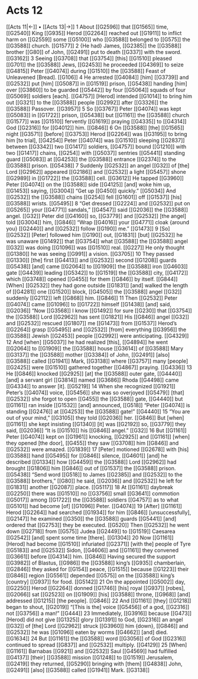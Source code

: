 # Acts 12
[[Acts 11|←]] • [[Acts 13|→]]
1 About [[G2596]] that [[G1565]] time, [[G2540]] King [[G935]] Herod [[G2264]] reached out [[G1911]] to inflict harm on [[G2559]] some [[G5100]] who [[G3588]] belonged to [[G575]] the [[G3588]] church. [[G1577]] 
2 {He had} James, [[G2385]] the [[G3588]] brother [[G80]] of John, [[G2491]] put to death [[G337]] with the sword. [[G3162]] 
3 Seeing [[G3708]] that [[G3754]] [this] [[G1510]] pleased [[G701]] the [[G3588]] Jews, [[G2453]] he proceeded [[G4369]] to seize [[G4815]] Peter [[G4074]] during [[G1510]] the [[G3588]] Feast of Unleavened [Bread]. [[G106]] 
4 He arrested [[G4084]] [him] [[G3739]] and [[G2532]] put [him] [[G5087]] in [[G1519]] prison, [[G5438]] handing [him] over [[G3860]] to be guarded [[G5442]] by four [[G5064]] squads of four [[G5069]] soldiers [each]. [[G4757]] [Herod] intended [[G1014]] to bring him out [[G321]] to the [[G3588]] people [[G2992]] after [[G3326]] the [[G3588]] Passover. [[G3957]] 
5 So [[G3767]] Peter [[G4074]] was kept [[G5083]] in [[G1722]] prison, [[G5438]] but [[G1161]] the [[G3588]] church [[G1577]] was [[G1510]] fervently [[G1619]] praying [[G4335]] to [[G4314]] God [[G2316]] for [[G4012]] him. [[G846]] 
6 On [[G3588]] [the] [[G1565]] night [[G3571]] [before] [[G3753]] Herod [[G2264]] was [[G3195]] to bring him [to trial], [[G4254]] Peter [[G4074]] was [[G1510]] sleeping [[G2837]] between [[G3342]] two [[G1417]] soldiers, [[G4757]] bound [[G1210]] with two [[G1417]] chains, [[G254]] with [[G5037]] sentries [[G5441]] standing guard [[G5083]] at [[G4253]] the [[G3588]] entrance [[G2374]] to the [[G3588]] prison. [[G5438]] 
7 Suddenly [[G2532]] an angel [[G32]] of [the] Lord [[G2962]] appeared [[G2186]] and [[G2532]] a light [[G5457]] shone [[G2989]] in [[G1722]] the [[G3588]] cell. [[G3612]] He tapped [[G3960]] Peter [[G4074]] on the [[G3588]] side [[G4125]] [and] woke him up, [[G1453]] saying, [[G3004]] “Get up [[G450]] quickly.” [[G5034]] And [[G2532]] the [[G3588]] chains [[G254]] fell [[G1601]] off [[G1537]] [his] [[G3588]] wrists. [[G5495]] 
8 “Get dressed [[G2224]] and [[G2532]] put on [[G5265]] your [[G4771]] sandals,” [[G4547]] said [[G2036]] the [[G3588]] angel. [[G32]] Peter did [[G4160]] so, [[G3779]] and [[G2532]] [the angel] told [[G3004]] him, [[G846]] “Wrap [[G4016]] your [[G4771]] cloak {around you} [[G2440]] and [[G2532]] follow [[G190]] me.” [[G1473]] 
9 [So] [[G2532]] [Peter] followed him [[G190]] out, [[G1831]] [but] [[G2532]] he was unaware [[G1492]] that [[G3754]] what [[G3588]] the [[G3588]] angel [[G32]] was doing [[G1096]] was [[G1510]] real. [[G227]] He only thought [[G1380]] he was seeing [[G991]] a vision. [[G3705]] 
10 They passed [[G1330]] [the] first [[G4413]] and [[G2532]] second [[G1208]] guards [[G5438]] [and] came [[G2064]] to [[G1909]] the [[G3588]] iron [[G4603]] gate [[G4439]] leading [[G5342]] to [[G1519]] the [[G3588]] city, [[G4172]] which [[G3748]] opened [[G455]] for them [[G846]] by itself. [[G844]] [When] [[G2532]] they had gone outside [[G1831]] [and] walked the length of [[G4281]] one [[G1520]] block, [[G4505]] the [[G3588]] angel [[G32]] suddenly [[G2112]] left [[G868]] him. [[G846]] 
11 Then [[G2532]] Peter [[G4074]] came [[G1096]] to [[G1722]] himself [[G1438]] [and] said, [[G2036]] “Now [[G3568]] I know [[G1492]] for sure [[G230]] that [[G3754]] the [[G3588]] Lord [[G2962]] has sent [[G1821]] His [[G846]] angel [[G32]] and [[G2532]] rescued [[G1807]] me [[G1473]] from [[G1537]] Herod’s [[G2264]] grasp [[G5495]] and [[G2532]] [from] everything [[G3956]] the [[G3588]] Jewish [[G2453]] people [[G2992]] were anticipating. [[G4329]] 
12 And [when] [[G5037]] he had realized [this], [[G4894]] he went [[G2064]] to [[G1909]] the [[G3588]] house [[G3614]] of [[G3588]] Mary [[G3137]] the [[G3588]] mother [[G3384]] of John, [[G2491]] [also] [[G3588]] called [[G1941]] Mark, [[G3138]] where [[G3757]] many [people] [[G2425]] were [[G1510]] gathered together [[G4867]] praying. [[G4336]] 
13 He [[G846]] knocked [[G2925]] [at] the [[G3588]] outer gate, [[G4440]] [and] a servant girl [[G3814]] named [[G3686]] Rhoda [[G4498]] came [[G4334]] to answer [it]. [[G5219]] 
14 When she recognized [[G1921]] Peter’s [[G4074]] voice, [[G5456]] she was so overjoyed [[G5479]] [that] [[G2532]] she forgot to open [[G455]] the [[G3588]] gate, [[G4440]] but [[G1161]] ran inside [[G1532]] [and] announced, [[G518]] “Peter [[G4074]] is standing [[G2476]] at [[G4253]] the [[G3588]] gate!” [[G4440]] 
15 “You are out of your mind,” [[G3105]] they told [[G2036]] her. [[G846]] But [when] [[G1161]] she kept insisting [[G1340]] [it] was [[G2192]] so, [[G3779]] they said, [[G2036]] “It is [[G1510]] his [[G846]] angel.” [[G32]] 
16 But [[G1161]] Peter [[G4074]] kept on [[G1961]] knocking, [[G2925]] and [[G1161]] [when] they opened [the door], [[G455]] they saw [[G3708]] him [[G846]] and [[G2532]] were amazed. [[G1839]] 
17 [Peter] motioned [[G2678]] with [his] [[G3588]] hand [[G5495]] for [[G846]] silence, [[G4601]] [and] he described [[G1334]] how [[G4459]] the [[G3588]] Lord [[G2962]] had brought [[G1806]] him [[G846]] out of [[G1537]] the [[G3588]] prison. [[G5438]] “Send word [[G518]] to James [[G2385]] and [[G2532]] to the [[G3588]] brothers,” [[G80]] he said, [[G2036]] and [[G2532]] he left for [[G1831]] another [[G2087]] place. [[G5117]] 
18 At [[G1161]] daybreak [[G2250]] there was [[G1510]] no [[G3756]] small [[G3641]] commotion [[G5017]] among [[G1722]] the [[G3588]] soldiers [[G4757]] as to what [[G5101]] had become [of] [[G1096]] Peter. [[G4074]] 
19 [After] [[G1161]] Herod [[G2264]] had searched [[G1934]] for him [[G846]] [unsuccessfully], [[G2147]] he examined [[G350]] the [[G3588]] guards [[G5441]] [and] ordered that [[G2753]] they be executed. [[G520]] Then [[G2532]] he went down [[G2718]] from [[G575]] Judea [[G2449]] to [[G1519]] Caesarea [[G2542]] [and] spent some time [there]. [[G1304]] 
20 Now [[G1161]] [Herod] had become [[G1510]] infuriated [[G2371]] [with the] people of Tyre [[G5183]] and [[G2532]] Sidon, [[G4606]] and [[G1161]] they convened [[G3661]] before [[G4314]] him. [[G846]] Having secured the support [[G3982]] of Blastus, [[G986]] the [[G3588]] king’s [[G935]] chamberlain, [[G2846]] they asked for [[G154]] peace, [[G1515]] because [[G1223]] their [[G846]] region [[G5561]] depended [[G575]] on the [[G3588]] king’s [country] [[G937]] for food. [[G5142]] 
21 On the appointed [[G5002]] day, [[G2250]] Herod [[G2264]] donned [[G1746]] [his] royal [[G937]] [robes], [[G2066]] sat [[G2523]] on [[G1909]] [his] [[G3588]] throne, [[G968]] [and] addressed [[G1215]] [the people]. [[G846]] 
22 And [[G1161]] [they] [[G1218]] began to shout, [[G2019]] “[This is the] voice [[G5456]] of a god, [[G2316]] not [[G3756]] a man!” [[G444]] 
23 Immediately, [[G3916]] because [[G473]] [Herod] did not give [[G1325]] glory [[G1391]] to God, [[G2316]] an angel [[G32]] of [the] Lord [[G2962]] struck [[G3960]] him {down}, [[G846]] and [[G2532]] he was [[G1096]] eaten by worms [[G4662]] [and] died. [[G1634]] 
24 But [[G1161]] the [[G3588]] word [[G3056]] of God [[G2316]] continued to spread [[G837]] and [[G2532]] multiply. [[G4129]] 
25 [When] [[G1161]] Barnabas [[G921]] and [[G2532]] Saul [[G4569]] had fulfilled [[G4137]] [their] [[G3588]] mission [[G1248]] to [[G1519]] Jerusalem, [[G2419]] they returned, [[G5290]] bringing with [them] [[G4838]] John, [[G2491]] [also] [[G3588]] called [[G1941]] Mark. [[G3138]] 
